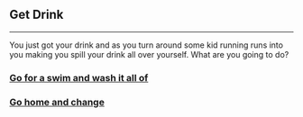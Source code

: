## Get Drink
---
You just got your drink and as you turn around some kid running runs into you making you spill your drink all over yourself. What are you going to do?  

### [Go for a swim and wash it all of](swim.md)
### [Go home and change](change.md)
